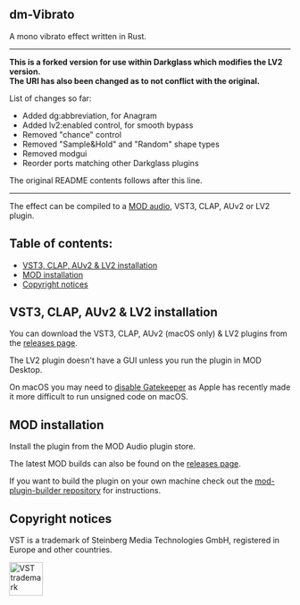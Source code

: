 ## dm-Vibrato

A mono vibrato effect written in Rust.

---

**This is a forked version for use within Darkglass which modifies the LV2 version.**  
**The URI has also been changed as to not conflict with the original.**

List of changes so far:
- Added dg:abbreviation, for Anagram
- Added lv2:enabled control, for smooth bypass
- Removed "chance" control
- Removed "Sample&Hold" and "Random" shape types
- Removed modgui
- Reorder ports matching other Darkglass plugins

The original README contents follows after this line.

---

The effect can be compiled to a [MOD audio](https://mod.audio/), VST3, CLAP, AUv2 or LV2 plugin.

## Table of contents:

- [VST3, CLAP, AUv2 & LV2 installation](#VST3-CLAP-AUv2-&-LV2-installation)
- [MOD installation](#MOD-installation)
- [Copyright notices](#Copyright-notices)

## VST3, CLAP, AUv2 & LV2 installation

You can download the VST3, CLAP, AUv2 (macOS only) & LV2 plugins from the [releases page](https://github.com/davemollen/dm-Vibrato/releases).

The LV2 plugin doesn't have a GUI unless you run the plugin in MOD Desktop.

On macOS you may need to [disable Gatekeeper](https://disable-gatekeeper.github.io/) as Apple has recently made it more difficult to run unsigned code on macOS.

## MOD installation

Install the plugin from the MOD Audio plugin store.

The latest MOD builds can also be found on the [releases page](https://github.com/davemollen/dm-Vibrato/releases).

If you want to build the plugin on your own machine check out the [mod-plugin-builder repository](https://github.com/moddevices/mod-plugin-builder) for instructions.

## Copyright notices

VST is a trademark of Steinberg Media Technologies GmbH, registered in Europe and other countries.

<img src="https://steinbergmedia.github.io/vst3_dev_portal/resources/licensing_6.png" width="60" height="auto" alt="VST trademark">
